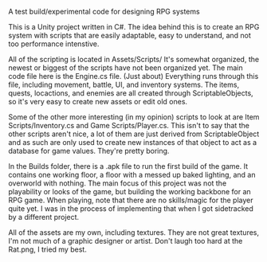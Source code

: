 A test build/experimental code for designing RPG systems

This is a Unity project written in C#. The idea behind this is to create an RPG system with scripts that are easily adaptable, easy to understand, and not too performance intenstive.

All of the scripting is located in Assets/Scripts/ It's somewhat organized, the newest or biggest of the scripts have not been organized yet. The main code file here is the Engine.cs file. (Just about) Everything runs through this file, including movement, battle, UI, and inventory systems. The items, quests, locactions, and enemies are all created through ScriptableObjects, so it's very easy to create new assets or edit old ones.

Some of the other more interesting (in my opinion) scripts to look at are Item Scripts/Inventory.cs and Game Scripts/Player.cs. This isn't to say that the other scripts aren't nice, a lot of them are just derived from ScriptableObject and as such are only used to create new instances of that object to act as a database for game values. They're pretty boring.

In the Builds folder, there is a .apk file to run the first build of the game. It contains one working floor, a floor with a messed up baked lighting, and an overworld with nothing. The main focus of this project was not the playability or looks of the game, but building the working backbone for an RPG game. When playing, note that there are no skills/magic for the player quite yet. I was in the process of implementing that when I got sidetracked by a different project.

All of the assets are my own, including textures. They are not great textures, I'm not much of a graphic designer or artist. Don't laugh too hard at the Rat.png, I tried my best.
